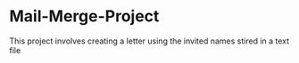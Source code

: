 # Mail-Merge-Project
This project involves creating a letter using the invited names stired in a text file
